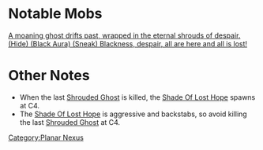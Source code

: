 # Notable Mobs

[A moaning ghost drifts past, wrapped in the eternal shrouds of
despair.](Shrouded_Ghost "wikilink")  
[(Hide) (Black Aura) (Sneak) Blackness, despair, all are here and all is
lost!](Shade_Of_Lost_Hope "wikilink")

# Other Notes

-   When the last [Shrouded Ghost](Shrouded_Ghost "wikilink") is killed,
    the [Shade Of Lost Hope](Shade_Of_Lost_Hope "wikilink") spawns at
    C4.
-   The [Shade Of Lost Hope](Shade_Of_Lost_Hope "wikilink") is
    aggressive and backstabs, so avoid killing the last [Shrouded
    Ghost](Shrouded_Ghost "wikilink") at C4.

[Category:Planar Nexus](Category:Planar_Nexus "wikilink")
